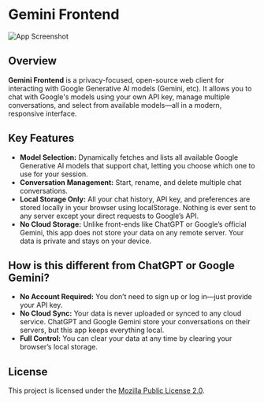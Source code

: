 # Gemini Frontend

![App Screenshot](./src/assets/screenshot.png)

## Overview

**Gemini Frontend** is a privacy-focused, open-source web client for interacting with Google Generative AI models (Gemini, etc). It allows you to chat with Google's models using your own API key, manage multiple conversations, and select from available models—all in a modern, responsive interface.

## Key Features

- **Model Selection:** Dynamically fetches and lists all available Google Generative AI models that support chat, letting you choose which one to use for your session.
- **Conversation Management:** Start, rename, and delete multiple chat conversations.
- **Local Storage Only:** All your chat history, API key, and preferences are stored locally in your browser using localStorage. Nothing is ever sent to any server except your direct requests to Google’s API.
- **No Cloud Storage:** Unlike front-ends like ChatGPT or Google’s official Gemini, this app does not store your data on any remote server. Your data is private and stays on your device.

## How is this different from ChatGPT or Google Gemini?

- **No Account Required:** You don’t need to sign up or log in—just provide your API key.
- **No Cloud Sync:** Your data is never uploaded or synced to any cloud service. ChatGPT and Google Gemini store your conversations on their servers, but this app keeps everything local.
- **Full Control:** You can clear your data at any time by clearing your browser’s local storage.

## License

This project is licensed under the [Mozilla Public License 2.0](https://www.mozilla.org/en-US/MPL/2.0/).
